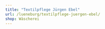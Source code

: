 ```yaml
---
title: "Textilpflege Jürgen Ebel"
url: /lueneburg/textilpflege-juergen-ebel/
shop: Wäscherei
---
```


